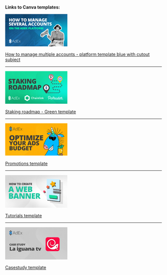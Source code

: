 **Links to Canva templates:**

<img src="/artwork/featured%20image%20templates/How%20to%20manage%20several%20accounts2.png" width="200">

[How to manage multiple accounts - platform template blue with cutout subject](https://www.canva.com/design/DAEH9e2OaII/share/preview?token=XkznY3NGXDPH4W6eaOPTvw&role=EDITOR&utm_content=DAEH9e2OaII&utm_campaign=designshare&utm_medium=link&utm_source=sharebutton)

---

<img src="/artwork/featured%20image%20templates/Staking%20roadmap-green2.png" width="200">

[Staking roadmap - Green template](https://www.canva.com/design/DAEH80wxe84/-XtsdBRTwul6N_mra74ixw/view?utm_content=DAEH80wxe84&utm_campaign=designshare&utm_medium=link&utm_source=homepage_design_menu)

---

<img src="/artwork/featured%20image%20templates/Promotions-template.png" width="200">

[Promotions template](#)

---

<img src="/artwork/featured%20image%20templates/Tutorials-template.png" width="200">

[Tutorials template](#)

---

<img src="/artwork/featured%20image%20templates/case-study.png" width="200">

[Casestudy template](#)
